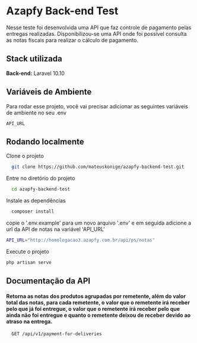 
# Azapfy Back-end Test

Nesse teste foi desenvolvida uma API que faz controle de pagamento pelas
entregas realizadas.
Disponibilizou-se uma API onde foi possível consulta as notas fiscais para realizar o
cálculo de pagamento.



## Stack utilizada


**Back-end:** Laravel 10.10


## Variáveis de Ambiente

Para rodar esse projeto, você vai precisar adicionar as seguintes variáveis de ambiente no seu .env

`API_URL`


## Rodando localmente

Clone o projeto

```bash
  git clone https://github.com/mateuskonige/azapfy-backend-test.git
```

Entre no diretório do projeto

```bash
  cd azapfy-backend-test
```

Instale as dependências

```bash
  composer install
```

copie o '.env.example' para um novo arquivo '.env' e em seguida adicione a url da API de notas na variável 'API_URL'

```bash
API_URL="http://homologacao3.azapfy.com.br/api/ps/notas"
```

Execute o projeto

```bash
php artisan serve
```
## Documentação da API

#### Retorna as notas dos produtos agrupadas por remetente, além do valor total das notas, para cada remetente, o valor que o remetente irá receber pelo que já foi entregue, o valor que o remetente irá receber pelo que ainda não foi entregue e quanto o remetente deixou de receber devido ao atraso na entrega.


```http
  GET /api/v1/payment-for-deliveries
```



